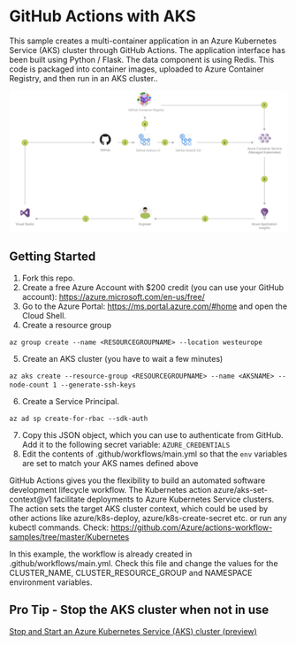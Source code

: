 # GitHub Actions with AKS

This sample creates a multi-container application in an Azure Kubernetes Service (AKS) cluster through GitHub Actions. The application interface has been built using Python / Flask. The data component is using Redis. This code is packaged into container images, uploaded to Azure Container Registry, and then run in an AKS cluster..

![diagram](screenshot.png "Diagram")

## Getting Started

1) Fork this repo.
2) Create a free Azure Account with $200 credit (you can use your GitHub account): https://azure.microsoft.com/en-us/free/
3) Go to the Azure Portal: https://ms.portal.azure.com/#home and open the Cloud Shell.
4) Create a resource group
```
az group create --name <RESOURCEGROUPNAME> --location westeurope
```
5) Create an AKS cluster (you have to wait a few minutes)
```
az aks create --resource-group <RESOURCEGROUPNAME> --name <AKSNAME> --node-count 1 --generate-ssh-keys 
```
6) Create a Service Principal.
```
az ad sp create-for-rbac --sdk-auth
```
7) Copy this JSON object, which you can use to authenticate from GitHub. Add it to the following secret variable:
`AZURE_CREDENTIALS`
8) Edit the contents of .github/workflows/main.yml so that the `env` variables are set to match your AKS names defined above

GitHub Actions gives you the flexibility to build an automated software development lifecycle workflow. The Kubernetes action azure/aks-set-context@v1 facilitate deployments to Azure Kubernetes Service clusters. The action sets the target AKS cluster context, which could be used by other actions like azure/k8s-deploy, azure/k8s-create-secret etc. or run any kubectl commands. Check: https://github.com/Azure/actions-workflow-samples/tree/master/Kubernetes

In this example, the workflow is already created in .github/workflows/main.yml. Check this file and change the values for the CLUSTER_NAME, CLUSTER_RESOURCE_GROUP and NAMESPACE environment variables. 

## Pro Tip - Stop the AKS cluster when not in use

[Stop and Start an Azure Kubernetes Service (AKS) cluster (preview)](https://docs.microsoft.com/en-gb/azure/aks/start-stop-cluster)
